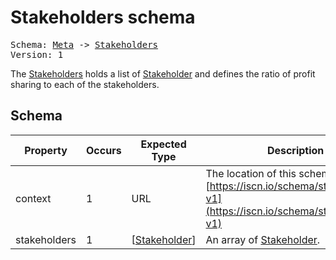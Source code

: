 # Stakeholders schema

<pre>
Schema: <a href="../meta/v1.md">Meta</a> -> <a href="#">Stakeholders</a>
Version: 1
</pre>

The [Stakeholders](#) holds a list of [Stakeholder](../stakeholder/v1.md) and defines the ratio of profit sharing to each of the stakeholders.

## Schema

Property|Occurs|Expected Type|Description
--|--|--|--
context|1|URL|The location of this schema:<br>[https://iscn.io/schema/stakeholders-v1](https://iscn.io/schema/stakeholders-v1)
stakeholders|1|\[[Stakeholder](../stakeholder/v1.md)\]|An array of [Stakeholder](../stakeholder/v1.md).

